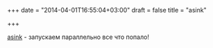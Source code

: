 +++
date = "2014-04-01T16:55:04+03:00"
draft = false
title = "asink"

+++

<p><a href="https://github.com/GroundSix/asink">asink</a> - запускаем параллельно все что попало!</p>


